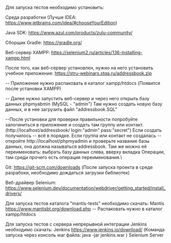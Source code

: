 Для запуска тестов необходимо установить:

Среда разработки (Лучше IDEA: https://www.jetbrains.com/idea/#chooseYourEdition)

Java SDK: https://www.azul.com/products/zulu-community/

Сборщик Gradle: https://gradle.org/

Веб-сервер XAMPP: https://selenium2.ru/articles/136-installing-xampp.html

После того, как веб-сервер установлен, нужно на него установить учебное приложение: https://stru-webinars.stqa.ru/addressbook.zip 

-- Приложение нужно распаковать в каталог xampp/htdocs (Появится после установки XAMPP)

-- Далее нужно запустить веб-сервер и через него открыть базу данных phpmyabmin (MySQL - "admin") Там нужно создать новую базу данных, и в нее загрузить файл "addressbook.SQL"

--После установки для проверки правильности попробуйте залогиниться в приложение и создать там группу или контакт. (http://localhost/addressbook/ login:"admin" pass:"secret") Если создать получилось -- всё в порядке. Если группа или контакт не создалась -- откройте http://localhost/phpmyadmin и проверьте название базы данных, она должна называться addressbook. Там же можно её переименовать: выбрать базу данных слева, вверху вкладка Операции, там среди прочего есть операция переименования.\

Git: https://git-scm.com/downloads (После запуска проекта в среде разрабоки, необходимо дождаться загрузки библиотек)

Веб-драйвер Selenium: https://www.selenium.dev/documentation/webdriver/getting_started/install_drivers/


Для запуска тестов каталога "mantis-tests" необходимо скачать:
Mantis https://www.mantisbt.org/download.php
-- Распаковать нужно в каталог xampp/htdocs 


Для запуска тестов с cервера непрерывной интеграции Jenkins необходимо скачать:
Jenkins https://www.jenkins.io/download/ (Команда запуска через консоль war файла: java -jar jenkins.war )
Selenium Server
